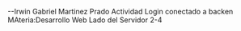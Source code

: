 --Irwin Gabriel Martinez Prado 
Actividad Login conectado a backen
MAteria:Desarrollo Web Lado del Servidor
2-4
